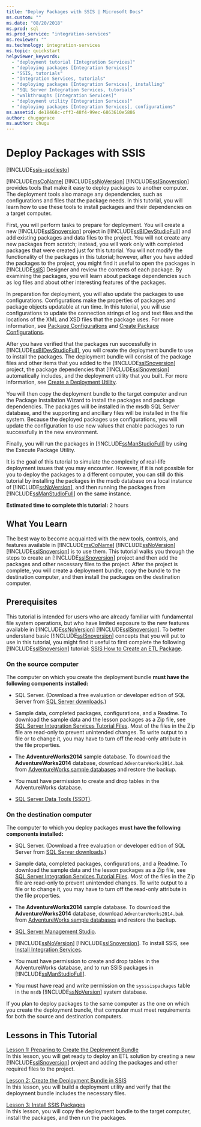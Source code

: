 ```yaml
---
title: "Deploy Packages with SSIS | Microsoft Docs"
ms.custom: ""
ms.date: "08/20/2018"
ms.prod: sql
ms.prod_service: "integration-services"
ms.reviewer: ""
ms.technology: integration-services
ms.topic: quickstart
helpviewer_keywords: 
  - "deployment tutorial [Integration Services]"
  - "deploying packages [Integration Services]"
  - "SSIS, tutorials"
  - "Integration Services, tutorials"
  - "deploying packages [Integration Services], installing"
  - "SQL Server Integration Services, tutorials"
  - "walkthroughs [Integration Services]"
  - "deployment utility [Integration Services]"
  - "deploying packages [Integration Services], configurations"
ms.assetid: de18468c-cff3-48f4-99ec-6863610e5886
author: chugugrace
ms.author: chugu
---
```

# Deploy Packages with SSIS

[!INCLUDE[ssis-appliesto](../includes/applies-to-version/sqlserver-ssis.md)]


[!INCLUDE[msCoName](../includes/msconame-md.md)] [!INCLUDE[ssNoVersion](../includes/ssnoversion-md.md)] [!INCLUDE[ssISnoversion](../includes/ssisnoversion-md.md)] provides tools that make it easy to deploy packages to another computer. The deployment tools also manage any dependencies, such as configurations and files that the package needs. In this tutorial, you will learn how to use these tools to install packages and their dependencies on a target computer.    
    
First, you will perform tasks to prepare for deployment. You will create a new [!INCLUDE[ssISnoversion](../includes/ssisnoversion-md.md)] project in [!INCLUDE[ssBIDevStudioFull](../includes/ssbidevstudiofull-md.md)] and add existing packages and data files to the project. You will not create any new packages from scratch; instead, you will work only with completed packages that were created just for this tutorial. You will not modify the functionality of the packages in this tutorial; however, after you have added the packages to the project, you might find it useful to open the packages in [!INCLUDE[ssIS](../includes/ssis-md.md)] Designer and review the contents of each package. By examining the packages, you will learn about package dependencies such as log files and about other interesting features of the packages.    
    
In preparation for deployment, you will also update the packages to use configurations. Configurations make the properties of packages and package objects updatable at run time. In this tutorial, you will use configurations to update the connection strings of log and text files and the locations of the XML and XSD files that the package uses. For more information, see [Package Configurations](../integration-services/packages/package-configurations.md) and [Create Package Configurations](../integration-services/packages/create-package-configurations.md).    
    
After you have verified that the packages run successfully in [!INCLUDE[ssBIDevStudioFull](../includes/ssbidevstudiofull-md.md)], you will create the deployment bundle to use to install the packages. The deployment bundle will consist of the package files and other items that you added to the [!INCLUDE[ssISnoversion](../includes/ssisnoversion-md.md)] project, the package dependencies that [!INCLUDE[ssISnoversion](../includes/ssisnoversion-md.md)] automatically includes, and the deployment utility that you built. For more information, see [Create a Deployment Utility](../integration-services/packages/create-a-deployment-utility.md).    
    
You will then copy the deployment bundle to the target computer and run the Package Installation Wizard to install the packages and package dependencies. The packages will be installed in the msdb SQL Server database, and the supporting and ancillary files will be installed in the file system. Because the deployed packages use configurations, you will update the configuration to use new values that enable packages to run successfully in the new environment.    
    
Finally, you will run the packages in [!INCLUDE[ssManStudioFull](../includes/ssmanstudiofull-md.md)] by using the Execute Package Utility.    
    
It is the goal of this tutorial to simulate the complexity of real-life deployment issues that you may encounter. However, if it is not possible for you to deploy the packages to a different computer, you can still do this tutorial by installing the packages in the msdb database on a local instance of [!INCLUDE[ssNoVersion](../includes/ssnoversion-md.md)], and then running the packages from [!INCLUDE[ssManStudioFull](../includes/ssmanstudiofull-md.md)] on the same instance.    

**Estimated time to complete this tutorial:** 2 hours

## What You Learn    
The best way to become acquainted with the new tools, controls, and features available in [!INCLUDE[msCoName](../includes/msconame-md.md)] [!INCLUDE[ssNoVersion](../includes/ssnoversion-md.md)] [!INCLUDE[ssISnoversion](../includes/ssisnoversion-md.md)] is to use them. This tutorial walks you through the steps to create an [!INCLUDE[ssISnoversion](../includes/ssisnoversion-md.md)] project and then add the packages and other necessary files to the project. After the project is complete, you will create a deployment bundle, copy the bundle to the destination computer, and then install the packages on the destination computer.    
    
## Prerequisites    
This tutorial is intended for users who are already familiar with fundamental file system operations, but who have limited exposure to the new features available in [!INCLUDE[ssNoVersion](../includes/ssnoversion-md.md)] [!INCLUDE[ssISnoversion](../includes/ssisnoversion-md.md)]. To better understand basic [!INCLUDE[ssISnoversion](../includes/ssisnoversion-md.md)] concepts that you will put to use in this tutorial, you might find it useful to first complete the following [!INCLUDE[ssISnoversion](../includes/ssisnoversion-md.md)] tutorial: [SSIS How to Create an ETL Package](../integration-services/ssis-how-to-create-an-etl-package.md).    
    
### On the source computer

The computer on which you create the deployment bundle **must have the following components installed:**

- SQL Server. (Download a free evaluation or developer edition of SQL Server from [SQL Server downloads](https://www.microsoft.com/sql-server/sql-server-downloads).)

- Sample data, completed packages, configurations, and a Readme. To download the sample data and the lesson packages as a Zip file, see [SQL Server Integration Services Tutorial Files](https://www.microsoft.com/download/details.aspx?id=56827). Most of the files in the Zip file are read-only to prevent unintended changes. To write output to a file or to change it, you may have to turn off the read-only attribute in the file properties.

-   The **AdventureWorks2014** sample database. To download the **AdventureWorks2014** database, download `AdventureWorks2014.bak` from [AdventureWorks sample databases](https://github.com/Microsoft/sql-server-samples/releases/tag/adventureworks) and restore the backup.  

-   You must have permission to create and drop tables in the AdventureWorks database.
    
-   [SQL Server Data Tools (SSDT)](../ssdt/download-sql-server-data-tools-ssdt.md).    
    
### On the destination computer

The computer to which you deploy packages **must have the following components installed:**    
    
- SQL Server. (Download a free evaluation or developer edition of SQL Server from [SQL Server downloads](https://www.microsoft.com/sql-server/sql-server-downloads).)

- Sample data, completed packages, configurations, and a Readme. To download the sample data and the lesson packages as a Zip file, see [SQL Server Integration Services Tutorial Files](https://www.microsoft.com/download/details.aspx?id=56827). Most of the files in the Zip file are read-only to prevent unintended changes. To write output to a file or to change it, you may have to turn off the read-only attribute in the file properties.

-   The **AdventureWorks2014** sample database. To download the **AdventureWorks2014** database, download `AdventureWorks2014.bak` from [AdventureWorks sample databases](https://github.com/Microsoft/sql-server-samples/releases/tag/adventureworks) and restore the backup.  
    
- [SQL Server Management Studio](../ssms/download-sql-server-management-studio-ssms.md).    
    
-   [!INCLUDE[ssNoVersion](../includes/ssnoversion-md.md)] [!INCLUDE[ssISnoversion](../includes/ssisnoversion-md.md)]. To install SSIS, see [Install Integration Services](install-windows/install-integration-services.md).
    
-   You must have permission to create and drop tables in the AdventureWorks database, and to run SSIS packages in [!INCLUDE[ssManStudioFull](../includes/ssmanstudiofull-md.md)].    
    
-   You must have read and write permission on the `sysssispackages` table in the `msdb` [!INCLUDE[ssNoVersion](../includes/ssnoversion-md.md)] system database.    
    
If you plan to deploy packages to the same computer as the one on which you create the deployment bundle, that computer must meet requirements for both the source and destination computers.    
        
## Lessons in This Tutorial    
[Lesson 1: Preparing to Create the Deployment Bundle](../integration-services/lesson-1-preparing-to-create-the-deployment-bundle.md)    
In this lesson, you will get ready to deploy an ETL solution by creating a new [!INCLUDE[ssISnoversion](../includes/ssisnoversion-md.md)] project and adding the packages and other required files to the project.    
    
[Lesson 2: Create the Deployment Bundle in SSIS](../integration-services/lesson-2-create-the-deployment-bundle-in-ssis.md)    
In this lesson, you will build a deployment utility and verify that the deployment bundle includes the necessary files.    
    
[Lesson 3: Install SSIS Packages](../integration-services/lesson-3-install-ssis-packages.md)    
In this lesson, you will copy the deployment bundle to the target computer, install the packages, and then run the packages.    
    

